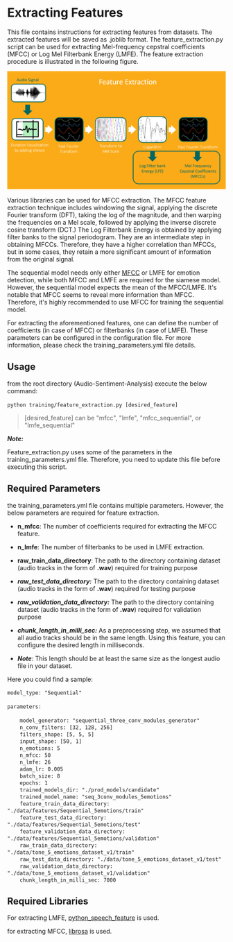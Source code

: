 
  

# Extracting Features

  

This file contains instructions for extracting features from datasets. The extracted features will be saved as .joblib format. The feature_extraction.py script can be used for extracting Mel-frequency cepstral coefficients (MFCC) or Log Mel Filterbank Energy (LMFE). The feature extraction procedure is illustrated in the following figure.

![feature_extraction](images/feature_extraction.png)

Various libraries can be used for MFCC extraction. The MFCC feature extraction technique includes windowing the signal, applying the discrete Fourier transform (DFT), taking the log of the magnitude, and then warping the frequencies on a Mel scale, followed by applying the inverse discrete cosine transform (DCT.)
The Log Filterbank Energy is obtained by applying filter banks to the signal periodogram. They are an intermediate step in obtaining MFCCs. Therefore, they have a higher correlation than MFCCs, but in some cases, they retain a more significant amount of information from the original signal. 

The sequential model needs only either [MFCC](https://en.wikipedia.org/wiki/Mel-frequency_cepstrum#:~:text=In%20sound%20processing,%20the%20mel,collectively%20make%20up%20an%20MFC.) or LMFE for emotion detection, while both MFCC and LMFE are required for the siamese model. However, the sequential model expects the mean of the MFCC/LMFE. It's notable that MFCC seems to reveal more information than MFCC. Therefore, it's highly recommended to use MFCC for training the sequential model.

  

For extracting the aforementioned features, one can define the number of coefficients (in case of MFCC) or filterbanks (in case of LMFE). These parameters can be configured in the configuration file. For more information, please check the training_parameters.yml file details.

  

## Usage

  

from the root directory (Audio-Sentiment-Analysis) execute the below command:

  

```python training/feature_extraction.py [desired_feature]```

  

>  [desired_feature] can be "mfcc", "lmfe", "mfcc_sequential", or "lmfe_sequential"

  

***Note:***

Feature_extraction.py uses some of the parameters in the training_parameters.yml file. Therefore, you need to update this file before executing this script.

  

## Required Parameters

the training_parameters.yml file contains multiple parameters. However, the below parameters are required for feature extraction.

  

-  **n_mfcc**: The number of coefficients required for extracting the MFCC feature.

-  **n_lmfe**: The number of filterbanks to be used in LMFE extraction.

-  **raw_train_data_directory**: The path to the directory containing dataset (audio tracks in the form of **.wav**) required for training purpose

- ***raw_test_data_directory:*** The path to the directory containing dataset (audio tracks in the form of **.wav**) required for testing purpose

- ***raw_validation_data_directory:*** The path to the directory containing dataset (audio tracks in the form of **.wav**) required for validation purpose

-  ***chunk_length_in_milli_sec:*** As a preprocessing step, we assumed that all audio tracks should be in the same length. Using this feature, you can configure the desired length in milliseconds.

-  ***Note***: This length should be at least the same size as the longest audio file in your dataset.

  

Here you could find a sample:

  

    model_type: "Sequential"
    
    parameters:
    
        model_generator: "sequential_three_conv_modules_generator"
        n_conv_filters: [32, 128, 256]
        filters_shape: [5, 5, 5]        
        input_shape: [50, 1]        
        n_emotions: 5       
        n_mfcc: 50      
        n_lmfe: 26      
        adam_lr: 0.005      
        batch_size: 8       
        epochs: 1
        trained_models_dir: "./prod_models/candidate"       
        trained_model_name: "seq_3conv_modules_5emotions"       
        feature_train_data_directory: "./data/features/Sequential_5emotions/train"      
        feature_test_data_directory: "./data/features/Sequential_5emotions/test"        
        feature_validation_data_directory: "./data/features/Sequential_5emotions/validation"        
        raw_train_data_directory: "./data/tone_5_emotions_dataset_v1/train"    
        raw_test_data_directory: "./data/tone_5_emotions_dataset_v1/test"       
        raw_validation_data_directory: "./data/tone_5_emotions_dataset_v1/validation"       
        chunk_length_in_milli_sec: 7000

  

## Required Libraries

  

For extracting LMFE, [python_speech_feature](https://python-speech-features.readthedocs.io/en/latest/) is used.

  

for extracting MFCC, [librosa](https://pypi.org/project/librosa/) is used.
